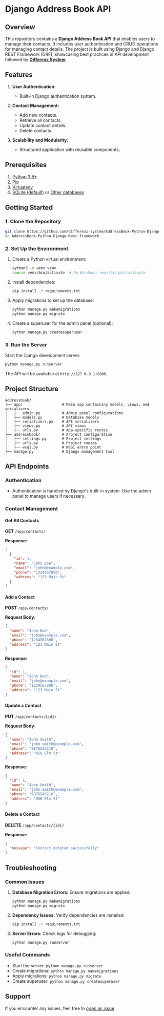 # Django Address Book API

## Overview
This repository contains a **Django Address Book API** that enables users to manage their contacts. It includes user authentication and CRUD operations for managing contact details. The project is built using Django and Django REST Framework (DRF), showcasing best practices in API development followed by **[Differenz System](http://www.differenzsystem.)**.

## Features
1. **User Authentication:**
   - Built-in Django authentication system.

2. **Contact Management:**
   - Add new contacts.
   - Retrieve all contacts.
   - Update contact details.
   - Delete contacts.

3. **Scalability and Modularity:**
   - Structured application with reusable components.

## Prerequisites
1. [Python 3.8+](https://www.python.org/downloads/)
2. [Pip](https://pip.pypa.io/en/stable/)
3. [Virtualenv](https://virtualenv.pypa.io/en/latest/)
4. [SQLite (default)](https://www.sqlite.org/index.html) or [Other databases](https://docs.djangoproject.com/en/stable/ref/databases/)

## Getting Started

### 1. Clone the Repository
```bash
git clone https://github.com/differenz-system/AddressBook-Python-Django-Rest-framework
cd AddressBook-Python-Django-Rest-framework
```

### 2. Set Up the Environment
1. Create a Python virtual environment:
   ```bash
   python3 -m venv venv
   source venv/bin/activate  # On Windows: venv\Scripts\activate
   ```

2. Install dependencies:
   ```bash
   pip install -r requirements.txt
   ```

3. Apply migrations to set up the database:
   ```bash
   python manage.py makemigrations
   python manage.py migrate
   ```

4. Create a superuser for the admin panel (optional):
   ```bash
   python manage.py createsuperuser
   ```

### 3. Run the Server
Start the Django development server:
```bash
python manage.py runserver
```

The API will be available at `http://127.0.0.1:8000`.

## Project Structure
```
addressbook/
├── app/                  # Main app containing models, views, and serializers
│   ├── admin.py          # Admin panel configurations
│   ├── models.py         # Database models
│   ├── serializers.py    # API serializers
│   ├── views.py          # API views
│   ├── urls.py           # App-specific routes
├── addressbook/          # Project configuration
│   ├── settings.py       # Project settings
│   ├── urls.py           # Project routes
│   ├── wsgi.py           # WSGI entry point
├── manage.py             # Django management tool
```

## API Endpoints
### Authentication
- Authentication is handled by Django's built-in system. Use the admin panel to manage users if necessary.

### Contact Management
#### Get All Contacts
**GET** `/app/contacts/`

**Response:**
```json
[
  {
    "id": 1,
    "name": "John Doe",
    "email": "john@example.com",
    "phone": "1234567890",
    "address": "123 Main St"
  }
]
```

#### Add a Contact
**POST** `/app/contacts/`

**Request Body:**
```json
{
  "name": "John Doe",
  "email": "john@example.com",
  "phone": "1234567890",
  "address": "123 Main St"
}
```

**Response:**
```json
{
  "id": 1,
  "name": "John Doe",
  "email": "john@example.com",
  "phone": "1234567890",
  "address": "123 Main St"
}
```

#### Update a Contact
**PUT** `/app/contacts/{id}/`

**Request Body:**
```json
{
  "name": "John Smith",
  "email": "john.smith@example.com",
  "phone": "9876543210",
  "address": "456 Elm St"
}
```

**Response:**
```json
{
  "id": 1,
  "name": "John Smith",
  "email": "john.smith@example.com",
  "phone": "9876543210",
  "address": "456 Elm St"
}
```

#### Delete a Contact
**DELETE** `/app/contacts/{id}/`

**Response:**
```json
{
  "message": "Contact deleted successfully"
}
```

## Troubleshooting
### Common Issues
1. **Database Migration Errors:** Ensure migrations are applied:
   ```bash
   python manage.py makemigrations
   python manage.py migrate
   ```

2. **Dependency Issues:** Verify dependencies are installed:
   ```bash
   pip install -r requirements.txt
   ```

3. **Server Errors:** Check logs for debugging:
   ```bash
   python manage.py runserver
   ```

### Useful Commands
- Start the server: `python manage.py runserver`
- Create migrations: `python manage.py makemigrations`
- Apply migrations: `python manage.py migrate`
- Create superuser: `python manage.py createsuperuser`

## Support
If you encounter any issues, feel free to [open an issue](https://github.com/differenz-system/AddressBook-Python-Django-Rest-framework/issues).
